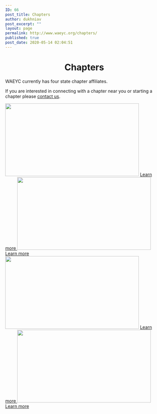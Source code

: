 ```yaml
---
ID: 66
post_title: Chapters
author: dukhniav
post_excerpt: ""
layout: page
permalink: http://www.waeyc.org/chapters/
published: true
post_date: 2020-05-14 02:04:51
---
```

<h1 style="text-align: center;">Chapters</h1><p>WAEYC currently has four state chapter affiliates.</p><p>If you are interested in connecting with a chapter near you or starting a chapter please <a href="http://dukhnitskiy.codes/contact-us/">contact us</a>.</p>		
										<img width="426" height="232" src="http://dukhnitskiy.codes/wp-content/uploads/2020/06/426_WAEYC_Eastern-Washington-Chapter.jpg" alt="" srcset="http://dukhnitskiy.codes/wp-content/uploads/2020/06/426_WAEYC_Eastern-Washington-Chapter.jpg 426w, http://dukhnitskiy.codes/wp-content/uploads/2020/06/426_WAEYC_Eastern-Washington-Chapter-300x163.jpg 300w" sizes="(max-width: 426px) 100vw, 426px" />											
		<a href="http://dukhnitskiy.codes/chapters/eastern-washington-chapter/" data-text="">
				Learn more
		</a>
										<img width="426" height="232" src="http://dukhnitskiy.codes/wp-content/uploads/2020/06/426_WAEYC_Olympic-Peninsula.jpg" alt="" srcset="http://dukhnitskiy.codes/wp-content/uploads/2020/06/426_WAEYC_Olympic-Peninsula.jpg 426w, http://dukhnitskiy.codes/wp-content/uploads/2020/06/426_WAEYC_Olympic-Peninsula-300x163.jpg 300w" sizes="(max-width: 426px) 100vw, 426px" />											
		<a href="http://dukhnitskiy.codes/chapters/olympic-peninsula-chapter/" data-text="">
				Learn more
		</a>
										<img width="426" height="232" src="http://dukhnitskiy.codes/wp-content/uploads/2020/06/426_WAEYC_Northwest-Chapter.jpg" alt="" srcset="http://dukhnitskiy.codes/wp-content/uploads/2020/06/426_WAEYC_Northwest-Chapter.jpg 426w, http://dukhnitskiy.codes/wp-content/uploads/2020/06/426_WAEYC_Northwest-Chapter-300x163.jpg 300w" sizes="(max-width: 426px) 100vw, 426px" />											
		<a href="http://dukhnitskiy.codes/chapters/pacific-northwest-chapter/" data-text="">
				Learn more
		</a>
										<img width="426" height="232" src="http://dukhnitskiy.codes/wp-content/uploads/2020/06/426_WAEYC_Pierce-County-Chapter.jpg" alt="" srcset="http://dukhnitskiy.codes/wp-content/uploads/2020/06/426_WAEYC_Pierce-County-Chapter.jpg 426w, http://dukhnitskiy.codes/wp-content/uploads/2020/06/426_WAEYC_Pierce-County-Chapter-300x163.jpg 300w" sizes="(max-width: 426px) 100vw, 426px" />											
		<a href="http://dukhnitskiy.codes/chapters/pierce-county-chapter/" data-text="">
				Learn more
		</a>